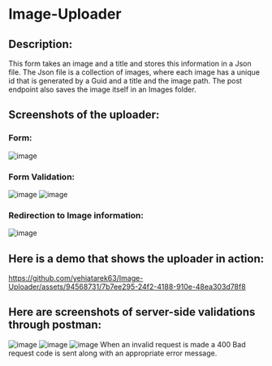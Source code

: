 # Image-Uploader
## Description:
This form takes an image and a title and stores this information in a Json file. The Json file is a collection of images, where each image has a unique id that is generated by a Guid and a title and the image path. The post endpoint also saves the image itself in an Images folder.
## Screenshots of the uploader:
### Form:
![image](https://github.com/yehiatarek63/Image-Uploader/assets/94568731/52b9c39f-4a0e-430a-8d76-0e9d181a3acf)
### Form Validation:
![image](https://github.com/yehiatarek63/Image-Uploader/assets/94568731/eec2822e-bd7c-4aae-9caf-7dcc2b782d8b)
![image](https://github.com/yehiatarek63/Image-Uploader/assets/94568731/4a5df1e8-f705-4636-8342-e0b3a9c4af2e)

### Redirection to Image information:
![image](https://github.com/yehiatarek63/Image-Uploader/assets/94568731/00a4e1ec-e3be-450e-becf-2440b8122cae)
## Here is a demo that shows the uploader in action:



https://github.com/yehiatarek63/Image-Uploader/assets/94568731/7b7ee295-24f2-4188-910e-48ea303d78f8

## Here are screenshots of server-side validations through postman:
![image](https://github.com/yehiatarek63/Image-Uploader/assets/94568731/614a46fa-1c61-43c6-bf77-ffe1e40423d5)
![image](https://github.com/yehiatarek63/Image-Uploader/assets/94568731/197c993b-4ba8-49a4-8e83-5df346965620)
![image](https://github.com/yehiatarek63/Image-Uploader/assets/94568731/8095e99d-18b2-452d-ada5-378ecc314b05)
When an invalid request is made a 400 Bad request code is sent along with an appropriate error message.
